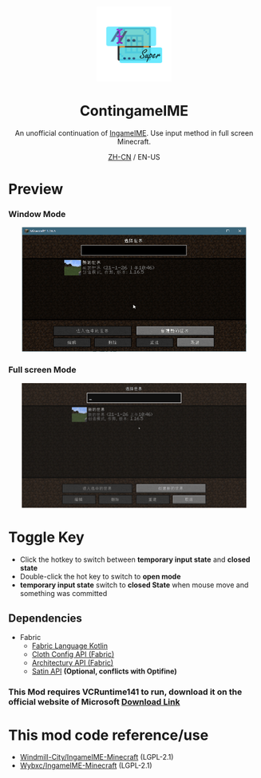<center><div align="center">

<img height="150" width="150" src="icon/400x400.png"/>

# ContingameIME

An unofficial continuation of [IngameIME](https://github.com/Windmill-City/IngameIME-Minecraft). Use input method in full screen Minecraft.

[ZH-CN](README.md) / EN-US

</div></center>

# Preview

### Window Mode

<div align="center">
<img height="250" width="450" src="old/docs/WindowInput.gif"/>
</div>

### Full screen Mode

<div align="center">
<img height="250" width="450" src="old/docs/FullScreenInput.gif"/>
</div>

# Toggle Key

- Click the hotkey to switch between **temporary input state** and **closed state**
- Double-click the hot key to switch to **open mode**
- **temporary input state** switch to **closed State** when mouse move and something was committed

## Dependencies

- Fabric
    - [Fabric Language Kotlin](https://www.curseforge.com/minecraft/mc-mods/fabric-language-kotlin)
    - [Cloth Config API (Fabric)](https://www.curseforge.com/minecraft/mc-mods/cloth-config)
    - [Architectury API (Fabric)](https://www.curseforge.com/minecraft/mc-mods/architectury-api)
    - [Satin API](https://www.curseforge.com/minecraft/mc-mods/satin-api) **(Optional, conflicts with Optifine)**

### This Mod requires VCRuntime141 to run, download it on the official website of Microsoft [Download Link](https://learn.microsoft.com/en-US/cpp/windows/latest-supported-vc-redist)

# This mod code reference/use

- [Windmill-City/IngameIME-Minecraft](https://github.com/Windmill-City/IngameIME-Minecraft) (LGPL-2.1)
- [Wybxc/IngameIME-Minecraft](https://github.com/Wybxc/IngameIME-Minecraft) (LGPL-2.1)
